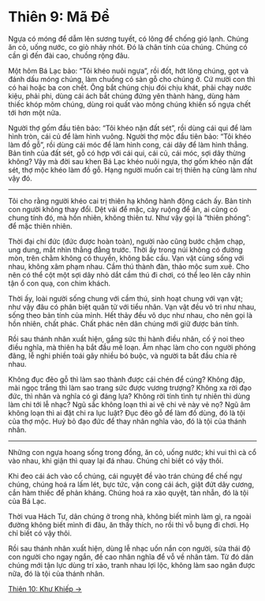 # Thiên 9: Mã Đề

Ngựa có móng để dẫm lên sương tuyết, có lông để chống gió lạnh. Chúng ăn cỏ,
uống nước, co giò nhảy nhót. Đó là chân tính của chúng. Chúng có cần gì đến đài
cao, chuồng rộng đâu.

Một hôm Bá Lạc bảo: “Tôi khéo nuôi ngựa”, rồi đốt, hớt lông chúng, gọt và đánh
dấu móng chúng, làm chuồng có sàn gỗ cho chúng ở. Cứ mười con thì có hai hoặc ba
con chết. Ông bắt chúng chịu đói chịu khát, phải chạy nước kiệu, phải phi, dùng
cái ách bắt chúng đứng yên thành hàng, dùng hàm thiếc khóp mõm chúng, dùng roi
quất vào mông chúng khiến số ngựa chết tới hơn một nửa.

Người thợ gốm đầu tiên bảo: “Tôi khéo nặn đất sét”, rồi dùng cái qui để làm hình
tròn, cái củ để làm hình vuông. Người thợ mộc đầu tiên bảo: “Tôi khéo làm đồ
gỗ”, rồi dùng cái móc để làm hình cong, cái dây để làm hình thẳng. Bản tình của
đất sét, gỗ có hợp với cái qui, cái củ, cái móc, sợi dây thừng không? Vậy mà đời
sau khen Bá Lạc khéo nuôi ngựa, thợ gốm khéo nặn đất sét, thợ mộc khéo làm đồ
gỗ. Hạng người muốn cai trị thiên hạ cũng làm như vậy đó.

***

Tôi cho rằng người khéo cai trị thiên hạ không hành động cách ấy. Bản tính con
người không thay đổi. Dệt vải để mặc, cày ruộng để ăn, ai cũng có chung tính đó,
mà hồn nhiên, không thiên tư. Như vậy gọi là “thiên phóng”: để mặc thiên nhiên.

Thời đại chí đức (đức được hoàn toàn), người nào cũng bước chậm chạp, ung dung,
mắt nhìn thẳng đằng trước. Thời ấy trong núi không có đường mòn, trên chằm không
có thuyền, không bắc cầu. Vạn vật cùng sống với nhau, không xâm phạm nhau. Cầm
thú thành đàn, thảo mộc sum xuê. Cho nên có thể cột một sợi dây nhỏ dắt cầm thú
đi chơi, có thể leo lên cây nhìn tận ổ con quạ, con chim khách.

Thời ấy, loài người sống chung với cầm thú, sinh hoạt chung với vạn vật; như vậy
đâu có phân biệt quân tử với tiểu nhân. Vạn vật đều vô tri như nhau, sống theo
bản tính của mình. Hết thảy đều vô dục như nhau, cho nên gọi là hồn nhiên, chất
phác. Chất phác nên dân chúng mới giữ được bản tính.

Rồi sau thánh nhân xuất hiện, gắng sức thi hành điều nhân, cố ý noi theo điều
nghĩa, mà thiên hạ bắt đầu mê loạn. Âm nhạc làm cho con người phóng đãng, lễ
nghi phiền toái gây nhiều bó buộc, và người ta bắt đầu chia rẽ nhau.

Không đục đẽo gỗ thì làm sao thành được cái chén để cúng? Không đập, mài ngọc
trắng thì làm sao trang sức được vương trượng? Không xa rời đạo đức, thì nhân và
nghĩa có gì đáng lựa? Không  rời tính tình tự nhiên thì dùng làm chi tới lễ
nhạc? Ngũ sắc không loạn thì ai vẽ chi vẻ này vẻ nọ? Ngũ âm không loạn thì ai
đặt chi ra lục luật? Đục đẽo gỗ để làm đồ dùng, đó là tội của thợ mộc. Huỷ bỏ
đạo đức để thay nhân nghĩa vào, đó là tội của thánh nhân.

***

Những con ngựa hoang sống trong đồng, ăn cỏ, uống nước; khi vui thì cà cổ vào
nhau, khi giận thì quay lại đá nhau. Chúng chỉ biết có vậy thôi.

Khi đeo cái ách vào cổ chúng, cái nguyệt đề vào trán chúng để chế ngự chúng,
chúng hoá ra lấm lét, bực tức, vặn cong cái ách, giật đứt dây cương, cắn hàm
thiếc để phản kháng. Chúng hoá ra xảo quyệt, tàn nhẫn, đó là tội của Bá Lạc.

Thời vua Hách Tư, dân chúng ở trong nhà, không biết mình làm gì, ra ngoài đường
không biết mình đi đâu, ăn thấy thích, no rồi thì vỗ bụng đi chơi. Họ chỉ biết
có vậy thôi.

Rồi sau thánh nhân xuất hiện, dùng lễ nhạc uốn nắn con người, sửa thái độ con
người cho ngay ngắn, đề cao nhân nghĩa để vỗ về nhân tâm. Từ đó dân chúng mới
tận lực dùng trí xảo, tranh nhau lợi lộc, không làm sao ngăn được nữa, đó là tội
của thánh nhân.

[Thiên 10: Khư Khiếp &rarr;](https://github.com/thaicuc/sach-trang-tu/blob/master/contents/10-khu-khiep.md)
